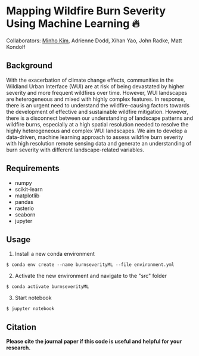 # Mapping Wildfire Burn Severity Using Machine Learning 🔥
Collaborators: [Minho Kim](https://minho.me), Adrienne Dodd, Xihan Yao, John Radke, Matt Kondolf
<!-- Other Collaborators: Weixin Li, Fengzhe Lin -->

Background
---------------------
With the exacerbation of climate change effects, communities in the Wildland Urban Interface (WUI) are at risk of being devastated by higher severity and more frequent wildfires over time. However, WUI landscapes are heterogeneous and mixed with highly complex features. In response, there is an urgent need to understand the wildfire-causing factors towards the development of effective and sustainable wildfire mitigation. However, there is a disconnect between our understanding of landscape patterns and wildfire burns, especially at a high spatial resolution needed to resolve the highly heterogeneous and complex WUI landscapes. We aim to develop a data-driven, machine learning approach to assess wildfire burn severity with high resolution remote sensing data and generate an understanding of burn severity with different landscape-related variables.

Requirements
---------------------
- numpy
- scikit-learn
- matplotlib
- pandas
- rasterio
- seaborn
- jupyter

Usage
---------------------
1. Install a new conda environment
```
$ conda env create --name burnseverityML --file environment.yml
```
2. Activate the new environment and navigate to the "src" folder
```
$ conda activate burnseverityML
```
3. Start notebook
```
$ jupyter notebook
```

<!-- **:fire: State-of-the-art Explainable ML studies on Burn Severity**
---------------------
1. -->


Citation
---------------------
**Please cite the journal paper if this code is useful and helpful for your research.**

